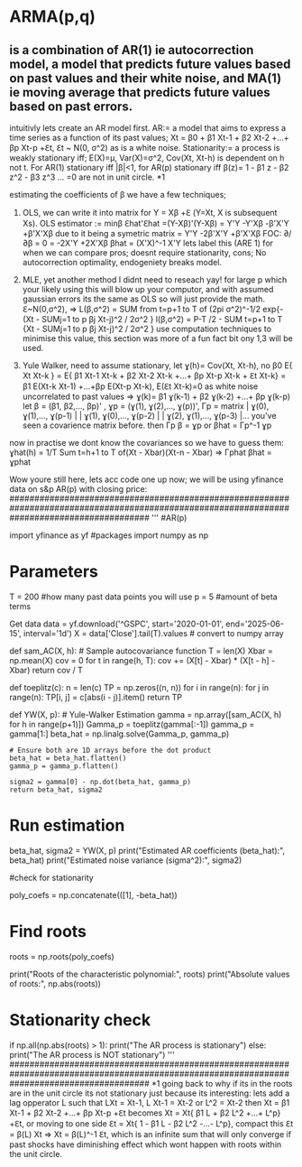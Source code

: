 # ARMA(p,q)

## is a combination of AR(1) ie autocorrection model, a model that predicts future values based on past values and their white noise, and MA(1) ie moving average that predicts future values based on past errors.

intuitivly lets create an AR model first.
AR:= a model that aims to express a time series as a function of its past values; Xt = β0 + β1 Xt-1 + β2 Xt-2 +...+ βp Xt-p +ℇt, ℇt ~ N(0, σ^2) as is a white noise.
Stationarity:= a process is weakly stationary iff; E(X)=µ, Var(X)=σ^2, Cov(Xt, Xt-h) is dependent on h not t.
For AR(1) stationary iff |β|<1, for AR(p) stationary iff β(z)= 1 - β1 z - β2 z^2 - β3 z^3 ... =0 are not in unit circle. *1

estimating the coefficients of β we have a few techniques; 

1) OLS, we can write it into matrix for Y = Xβ +ℇ (Y=Xt, X is subsequent Xs).
OLS estimator := minβ ℇhat'ℇhat =(Y-Xβ)'(Y-Xβ) = Y'Y -Y'Xβ -β'X'Y +β'X'Xβ due to it being a symetric matrix = Y'Y -2β'X'Y +β'X'Xβ
FOC: ∂/∂β = 0 = -2X'Y +2X'Xβ
βhat = (X'X)^-1 X'Y lets label this (ARE 1) for when we can compare
pros; doesnt require stationarity, cons; No autocorrection optimality, endogeniety breaks model.

2) MLE, yet another method I didnt need to reseach yay!
for large p which your likely using this will blow up your computor, and with assumed gaussian errors its the same as OLS so will just provide the math.
ℇ~N(0,σ^2), => L(β,σ^2) = SUM from t=p+1 to T of (2pi σ^2)^-1/2 exp{-(Xt - SUMj=1 to p βj Xt-j)^2 / 2σ^2 }
l(β,σ^2) = P-T /2 - SUM t=p+1 to T {Xt - SUMj=1 to p βj Xt-j)^2 / 2σ^2 } 
use computation techniques to minimise this value, this section was more of a fun fact bit ony 1,3 will be used.

3) Yule Walker, need to assume stationary, let ɣ(h)= Cov(Xt, Xt-h), no β0
E{ Xt Xt-k } = E{ β1 Xt-1 Xt-k + β2 Xt-2 Xt-k +...+ βp Xt-p Xt-k + ℇt Xt-k} = β1 E(Xt-k Xt-1) +...+βp E(Xt-p Xt-k), E(ℇt Xt-k)=0 as white noise uncorrelated to past values
=> ɣ(k)= β1 ɣ(k-1) + β2 ɣ(k-2) +...+ βp ɣ(k-p)
let β = (β1, β2,..., βp)' , 
  ɣp = (ɣ(1), ɣ(2),..., ɣ(p))', 
  Γp = matrix | ɣ(0), ɣ(1),..., ɣ(p-1) |
              | ɣ(1), ɣ(0),..., ɣ(p-2) |
              | ɣ(2), ɣ(1),..., ɣ(p-3) |... you've seen a covarience matrix before.
  then Γp β = ɣp or βhat = Γp^-1 ɣp

  now in practise we dont know the covariances so we have to guess them:
  ɣhat(h) = 1/T Sum t=h+1 to T of(Xt - Xbar)(Xt-n - Xbar) => Γphat βhat = ɣphat

  Wow youre still here, lets acc code one up now; we will be using yfinance data on s&p AR(p) with closing price:
############################################################################################################################################
'''
#AR(p)

import yfinance as yf #packages
import numpy as np

# Parameters
T = 200 #how many past data points you will use 
p = 5 #amount of beta terms 

 Get data
data = yf.download('^GSPC', start='2020-01-01', end='2025-06-15', interval='1d')
X = data['Close'].tail(T).values  # convert to numpy array

def sam_AC(X, h):  # Sample autocovariance function
    T = len(X)
    Xbar = np.mean(X)
    cov = 0
    for t in range(h, T):
        cov += (X[t] - Xbar) * (X[t - h] - Xbar)
    return cov / T

def toeplitz(c):
    n = len(c)
    TP = np.zeros((n, n))
    for i in range(n):
        for j in range(n):
            TP[i, j] = c[abs(i - j)].item()
    return TP

def YW(X, p):  # Yule-Walker Estimation
    gamma = np.array([sam_AC(X, h) for h in range(p+1)])
    Gamma_p = toeplitz(gamma[:-1])
    gamma_p = gamma[1:]
    beta_hat = np.linalg.solve(Gamma_p, gamma_p)
    
    # Ensure both are 1D arrays before the dot product
    beta_hat = beta_hat.flatten()
    gamma_p = gamma_p.flatten()
    
    sigma2 = gamma[0] - np.dot(beta_hat, gamma_p)
    return beta_hat, sigma2

# Run estimation
beta_hat, sigma2 = YW(X, p)
print("Estimated AR coefficients (beta_hat):", beta_hat)
print("Estimated noise variance (sigma^2):", sigma2)

#check for stationarity 

poly_coefs = np.concatenate(([1], -beta_hat))

# Find roots
roots = np.roots(poly_coefs)

print("Roots of the characteristic polynomial:", roots)
print("Absolute values of roots:", np.abs(roots))

# Stationarity check
if np.all(np.abs(roots) > 1):
    print("The AR process is stationary")
else:
    print("The AR process is NOT stationary")
    '''
############################################################################################################################################
*1 going back to why if its in the roots are in the unit circle its not stationary just because its interesting:
lets add a lag opperator L such that LXt = Xt-1, L Xt-1 = Xt-2 or L^2 = Xt-2
then Xt = β1 Xt-1 + β2 Xt-2 +...+ βp Xt-p +ℇt becomes
Xt = Xt{ β1 L + β2 L^2 +...+ L^p} +ℇt, or moving to one side
ℇt = Xt{ 1 - β1 L - β2 L^2 -...- L^p}, compact this
ℇt = β(L) Xt => Xt = β(L)^-1 ℇt, which is an infinite sum that will only converge if past shocks have diminishing effect which wont happen with roots within the unit circle.
  

